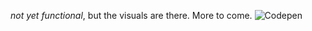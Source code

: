 *not yet functional*, but the visuals are there. 
More to come. 
![Codepen](http://codepen.io/terryoshea/full/zoyXEZ/)
